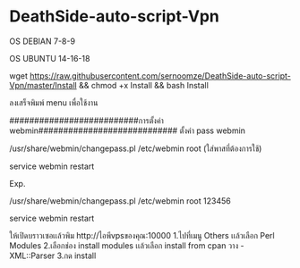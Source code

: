 # DeathSide-auto-script-Vpn

OS DEBIAN 7-8-9

OS UBUNTU 14-16-18

wget https://raw.githubusercontent.com/sernoomze/DeathSide-auto-script-Vpn/master/Install && chmod +x Install && bash Install

ลงเสร็จพิมพ์ menu เพื่อใช้งาน


##########################การตั้งค่า webmin############################
ตั้งค่า pass webmin

/usr/share/webmin/changepass.pl /etc/webmin root (ใส่พาสที่ต้องการใช้)

service webmin restart

Exp.

/usr/share/webmin/changepass.pl /etc/webmin root 123456

service webmin restart

ให้เปิดบราวเซอเเล้วพิม http://ไอพีvpsของคุณ:10000
1.ไปที่เมนู Others เเล้วเลือก Perl Modules
2.เลือกช่อง install modules เเล้วเลือก install from cpan
วาง - XML::Parser
3.กด install
